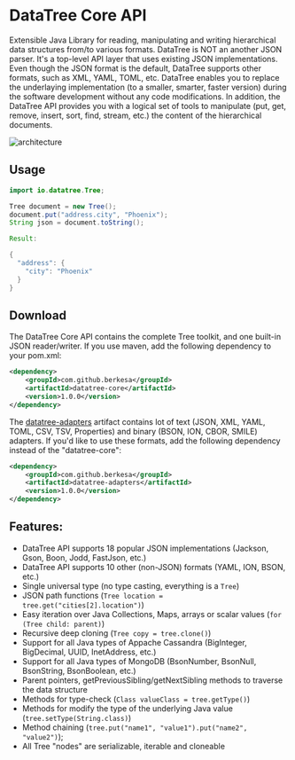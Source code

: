 # DataTree Core API
Extensible Java Library for reading, manipulating and writing hierarchical data structures from/to various formats.
DataTree is NOT an another JSON parser. It's a top-level API layer that uses existing JSON implementations.
Even though the JSON format is the default, DataTree supports other formats, such as XML, YAML, TOML, etc.
DataTree enables you to replace the underlaying implementation (to a smaller, smarter, faster version)
during the software development without any code modifications.
In addition, the DataTree API provides you with a logical set of tools
to manipulate (put, get, remove, insert, sort, find, stream, etc.) the content of the hierarchical documents.

![architecture](https://github.com/berkesa/datatree/blob/master/docs/images/architecture.png)

## Usage

```java
import io.datatree.Tree;

Tree document = new Tree();
document.put("address.city", "Phoenix");
String json = document.toString();

Result:

{
  "address": {
    "city": "Phoenix"
  }
}
```

## Download

The DataTree Core API contains the complete Tree toolkit, and one built-in JSON reader/writer. If you use maven, add the following dependency to your pom.xml:

```xml
<dependency>
    <groupId>com.github.berkesa</groupId>
    <artifactId>datatree-core</artifactId>
    <version>1.0.0</version>
</dependency>
```

The [datatree-adapters](https://github.com/berkesa/datatree-adapters) artifact contains lot of text (JSON, XML, YAML, TOML, CSV, TSV, Properties) and binary (BSON, ION, CBOR, SMILE) adapters. If you'd like to use these formats, add the following dependency instead of the "datatree-core":

```xml
<dependency>
    <groupId>com.github.berkesa</groupId>
    <artifactId>datatree-adapters</artifactId>
    <version>1.0.0</version>
</dependency>
```

## Features:

* DataTree API supports 18 popular JSON implementations (Jackson, Gson, Boon, Jodd, FastJson, etc.)
* DataTree API supports 10 other (non-JSON) formats (YAML, ION, BSON, etc.)
* Single universal type (no type casting, everything is a `Tree`)
* JSON path functions (`Tree location = tree.get("cities[2].location")`)
* Easy iteration over Java Collections, Maps, arrays or scalar values (`for (Tree child: parent)`)
* Recursive deep cloning (`Tree copy = tree.clone()`)
* Support for all Java types of Appache Cassandra (BigInteger, BigDecimal, UUID, InetAddress, etc.)
* Support for all Java types of MongoDB (BsonNumber, BsonNull, BsonString, BsonBoolean, etc.)
* Parent pointers, getPreviousSibling/getNextSibling methods to traverse the data structure
* Methods for type-check (`Class valueClass = tree.getType()`)
* Methods for modify the type of the underlying Java value (`tree.setType(String.class)`)
* Method chaining (`tree.put("name1", "value1").put("name2", "value2")`);
* All Tree "nodes" are serializable, iterable and cloneable
